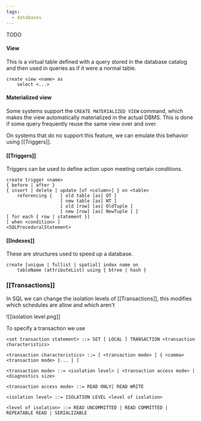 ```yaml
---
tags:
  - databases
---
```


TODO
#### View
This is a virtual table defined with a query stored in the database catalog and then used in queries as if it were a normal table.

```mysql
create view <name> as
	select <...>
```
#### Materialized view

Some systems support the `CREATE MATERIALIZED VIEW` command, which makes the view automatically materialized in the actual DBMS. This is done if some query frequently reuse the same view over and over. 

On systems that do no support this feature, we can emulate this behavior using [[Triggers]].
#### [[Triggers]]

Triggers can be used to define action upon meeting certain conditions.

```mySQL
create trigger <name>
{ before | after }
{ insert | delete | update [of <column>] } on <table>
	referencing {   [ old table [as] OT ]
					[ new table [as] NT ]
					[ old [row] [as] OldTuple ]
					[ new [row] [as] NewTuple ] }
[ for each { row | statement }]
[ when <condition> ]
<SQLProceduralStatement>
```
#### [[Indexes]]

These are structures used to speed up a database.

```mysql
create [unique | fullist | spatial] index name on
	tableName (attributeList) using { btree | hash }
```
### [[Transactions]]

In SQL we can change the isolation levels of [[Transactions]], this modifies which schedules are allow and which aren't

![[isolation level.png]]

To specify a transaction we use
```mysql
<set transaction statement> ::= SET [ LOCAL ] TRANSACTION <transaction characteristics>

<transaction characteristics> ::= [ <transaction mode> [ { <comma> <transaction mode> }... ] ]

<transaction mode> ::= <isolation level> | <transaction access mode> | <diagnostics size>

<transaction access mode> ::= READ ONLY| READ WRITE

<isolation level> ::= ISOLATION LEVEL <level of isolation>

<level of isolation> ::= READ UNCOMMITTED | READ COMMITTED | REPEATABLE READ | SERIALIZABLE
```
